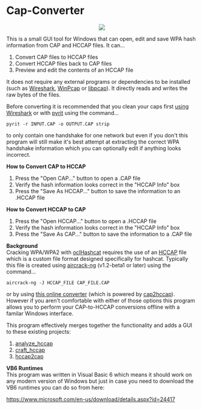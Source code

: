 # Cap-Converter
<p align="center"><img src="https://raw.githubusercontent.com/wpatoolkit/Cap-Converter/master/screenshot.png" /></p>
This is a small GUI tool for Windows that can open, edit and save WPA hash information from CAP and HCCAP files. It can...

1. Convert CAP files to HCCAP files<br>
2. Convert HCCAP files back to CAP files<br>
3. Preview and edit the contents of an HCCAP file<br>

It does not require any external programs or dependencies to be installed (such as <a href="https://www.wireshark.org/">Wireshark</a>, <a href="http://www.winpcap.org/">WinPcap</a> or <a href="http://www.tcpdump.org/">libpcap</a>). It directly reads and writes the raw bytes of the files.

Before converting it is recommended that you clean your caps first <a href="http://hackforums.net/showthread.php?tid=2974396">using Wireshark</a> or with <a href="https://code.google.com/p/pyrit/">pyrit</a> using the command...

`pyrit -r INPUT.CAP -o OUTPUT.CAP strip`

to only contain one handshake for one network but even if you don't this program will still make it's best attempt at extracting the correct WPA handshake information which you can optionally edit if anything looks incorrect.

<b>How to Convert CAP to HCCAP</b><br>
1. Press the "Open CAP..." button to open a .CAP file<br>
2. Verify the hash information looks correct in the "HCCAP Info" box<br>
3. Press the "Save As HCCAP..." button to save the information to an .HCCAP file<br>

<b>How to Convert HCCAP to CAP</b><br>
1. Press the "Open HCCAP..." button to open a .HCCAP file<br>
2. Verify the hash information looks correct in the "HCCAP Info" box<br>
3. Press the "Save As CAP..." button to save the information to a .CAP file<br>

<b>Background</b><br>
Cracking WPA/WPA2 with <a href="https://hashcat.net/wiki/doku.php?id=cracking_wpawpa2">oclHashcat</a> requires the use of an <a href="https://hashcat.net/wiki/doku.php?id=hccap">HCCAP</a> file which is a custom file format designed specifically for hashcat. Typically this file is created using <a href="http://www.aircrack-ng.org/">aircrack-ng</a> (v1.2-beta1 or later) using the command...

`aircrack-ng -J HCCAP_FILE CAP_FILE.CAP`

or by using <a href="https://hashcat.net/cap2hccap/">this online converter</a> (which is powered by <a href="http://sourceforge.net/projects/cap2hccap/">cap2hccap</a>). However if you aren't comfortable with either of those options this program allows you to perform your CAP-to-HCCAP conversions offline with a familar Windows interface.

This program effectively merges together the functionality and adds a GUI to these existing projects:<br>
1. <a href="https://github.com/philsmd/analyze_hccap">analyze_hccap</a><br>
2. <a href="https://github.com/philsmd/craft_hccap">craft_hccap</a><br>
3. <a href="https://github.com/philsmd/hccap2cap">hccap2cap</a><br>

<b>VB6 Runtimes</b><br>
This program was written in Visual Basic 6 which means it should work on any modern version of Windows but just in case you need to download the VB6 runtimes you can do so from here:

<a href="https://www.microsoft.com/en-us/download/details.aspx?id=24417">https://www.microsoft.com/en-us/download/details.aspx?id=24417</a>
